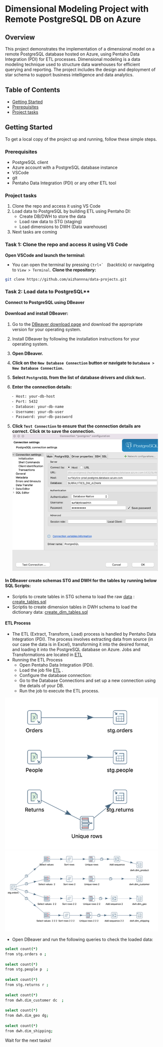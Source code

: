 # Dimensional Modeling Project with Remote PostgreSQL DB on Azure

## Overview
This project demonstrates the implementation of a dimensional model on a remote PostgreSQL database hosted on Azure, using Pentaho Data Integration (PDI) for ETL processes. Dimensional modeling is a data modeling technique used to structure data warehouses for efficient querying and reporting. The project includes the design and deployment of star schema to support business intelligence and data analytics.

## Table of Contents
- [Getting Started](#getting-started)
- [Prerequisites](#prerequisites)
- [Project tasks](#project-tasks)

## Getting Started
To get a local copy of the project up and running, follow these simple steps.

### Prerequisites
- PostgreSQL client
- Azure account with a PostgreSQL database instance
- VSCode
- git
- Pentaho Data Integration (PDI) or any other ETL tool

### Project tasks
1. Clone the repo and access it using VS Code
2. Load data to PostgreSQL by building ETL using Pentaho DI:
   - Create DB/DWH to store the data
   - Load raw data to STG (staging)
   - Load dimensions to DWH (Data warehouse)
3. Next tasks are coming


### Task 1: Clone the repo and access it using VS Code
   **Open VSCode and launch the terminal:**
   - You can open the terminal by pressing ``Ctrl+` `` (backtick) or navigating to `View > Terminal`.
   **Clone the repository:**
   ```bash
   git clone https://github.com/aizhannna/data-projects.git
   ```

### Task 2: Load data to PostgreSQL**
  **Connect to PostgreSQL using DBeaver**
   #### Download and install DBeaver:
   1. Go to the [DBeaver download page](https://dbeaver.io/download/) and download the appropriate version for your operating system.
   2. Install DBeaver by following the installation instructions for your operating system.

   1. **Open DBeaver.**
   2. **Click on the `New Database Connection` button or navigate to `Database > New Database Connection`.**
   3. **Select `PostgreSQL` from the list of database drivers and click `Next`.**
   4. **Enter the connection details:**
   ```bash
      - Host: your-db-host
      - Port: 5432
      - Database: your-db-name
      - Username: your-db-user
      - Password: your-db-password
   ```
   5. **Click `Test Connection` to ensure that the connection details are correct. Click `OK` to save the connection.**
   ![alt text](image.png)

   #### In DBeaver create schemas STG and DWH for the tables by running below SQL Scripts:
   - Scriptis to create tables in STG schema to load the raw [data](./data) : [create_tables.sql](./SQL/create_tables.sql) 
   - Scriptis to create dimension tables in DWH schema to load the dictionary data: [create_dim_tables.sql](./SQL/create_dim_tables.sql) 
   #### ETL Process
   - The ETL (Extract, Transform, Load) process is handled by Pentaho Data Integration (PDI). The process involves extracting data from source (in our case the data is in Excel), transforming it into the desired format, and loading it into the PostgreSQL database on Azure. Jobs and Transformations are located in [ETL](./ETL) 
   - Running the ETL Process
      - Open Pentaho Data Integration (PDI).
      - Load the job file [ETL](./ETL/superstore_workflow_job.kjb) .
      - Configure the database connection:
      - Go to the Database Connections and set up a new connection using the details of your DB.
      - Run the job to execute the ETL process.

   ![alt text](./img/image-2.png)
   ![alt text](./img/image-3.png)

   - Open DBeaver and run the following queries to check the loaded data:
   ```bash
   select count(*)
   from stg.orders o ;

   select count(*)
   from stg.people p  ;
   
   select count(*)
   from stg.returns r ;

   select count(*)
   from dwh.dim_customer dc  ;

   select count(*)
   from dwh.dim_geo dg; 

   select count(*)
   from dwh.dim_shipping;
   ```
   Wait for the next tasks!